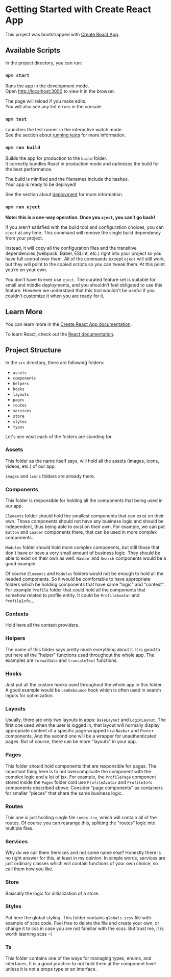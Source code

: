 # Getting Started with Create React App

This project was bootstrapped with [Create React App](https://github.com/facebook/create-react-app).

## Available Scripts

In the project directory, you can run:

### `npm start`

Runs the app in the development mode.\
Open [http://localhost:3000](http://localhost:3000) to view it in the browser.

The page will reload if you make edits.\
You will also see any lint errors in the console.

### `npm test`

Launches the test runner in the interactive watch mode.\
See the section about [running tests](https://facebook.github.io/create-react-app/docs/running-tests) for more information.

### `npm run build`

Builds the app for production to the `build` folder.\
It correctly bundles React in production mode and optimizes the build for the best performance.

The build is minified and the filenames include the hashes.\
Your app is ready to be deployed!

See the section about [deployment](https://facebook.github.io/create-react-app/docs/deployment) for more information.

### `npm run eject`

**Note: this is a one-way operation. Once you `eject`, you can’t go back!**

If you aren’t satisfied with the build tool and configuration choices, you can `eject` at any time. This command will remove the single build dependency from your project.

Instead, it will copy all the configuration files and the transitive dependencies (webpack, Babel, ESLint, etc.) right into your project so you have full control over them. All of the commands except `eject` will still work, but they will point to the copied scripts so you can tweak them. At this point you’re on your own.

You don’t have to ever use `eject`. The curated feature set is suitable for small and middle deployments, and you shouldn’t feel obligated to use this feature. However we understand that this tool wouldn’t be useful if you couldn’t customize it when you are ready for it.

## Learn More

You can learn more in the [Create React App documentation](https://facebook.github.io/create-react-app/docs/getting-started).

To learn React, check out the [React documentation](https://reactjs.org/).

## Project Structure

In the `src` directory, there are following folders:

- `assets`
- `components`
- `helpers`
- `hooks`
- `layouts`
- `pages`
- `routes`
- `services`
- `store`
- `styles`
- `types`

Let's see what each of the folders are standing for.

### Assets

This folder as the name itself says, will hold all the assets (images, icons, videos, etc.) of our app.

`images` and `icons` folders are already there.

### Components

This folder is responsible for holding all the components that being used in our app.

`Elements` folder should hold the smallest components that can exist on their own. Those components should not have any business logic and should be independent, thus being able to exist on their own. For example, we can put `Button` and `Loader` components there, that can be used in more complex components.

`Modules` folder should hold more complex components, but still those that don't have or have a very small amount of business logic. They should be able to exist on their own as well. `Navbar` and `Search` components would be a good example.

Of course `Elements` and `Modules` folders would not be enough to hold all the needed components. So it would be comfortable to have appropriate folders which be holding components that have same "logic" and "context". For example `Profile` folder that could hold all the components that somehow related to profile entity. It could be `ProfileAvatar` and `ProfileInfo`...

### Contexts

Hold here all the context providers.

### Helpers

The name of this folder says pretty much everything about it. It is good to put here all the "helper" functions used throughout the whole app. The examples are `formatDate` and `truncateText` functions.

### Hooks

Just put all the custom hooks used throughout the whole app in this folder. A good example would be `useDebounce` hook which is often used in search inputs for optimization.

### Layouts

Usually, there are only two layouts in apps: `BaseLayout` and `LoginLayout`. The first one used when the user is logged in, that layout will normally display appropriate content of a specific page wrapped in a `Navbar` and `Footer` components. And the second one will be a wrapper for unauthenticated pages. But of course, there can be more "layouts" in your app.

### Pages

This folder should hold components that are responsible for pages. The important thing here is to not overcomplicate the component with the complex logic and a lot of jsx. For example, the `ProfilePage` component stored inside the `Pages` folder cold use `ProfileAvatar` and `ProfileInfo` components described above. Consider "page components" as containers for smaller "pieces" that share the same business logic.

### Routes

This one is just holding single file `index.tsx`, which will contain all of the routes. Of course you can rearange this, splitting the "routes" logic into multiple files.

### Services

Why do we call them Services and not some name else? Honestly there is no right answer for this, at least in my opinion. In simple words, services are just ordinary classes which will contain functions of your own choice, so call them how you like.

### Store

Basically the logic for initialization of a store.

### Styles

Put here the global styling. This folder contains `globals.scss` file with example of scss code. Feel free to delete the file and create your own, or change it to css in case you are not familiar with the scss. But trust me, it is worth learning scss =)

### Ts

This folder contains one of the ways for managing types, enums, and interfaces. It is a good practice to not hold them at the component level unless it is not a props type or an interface.
